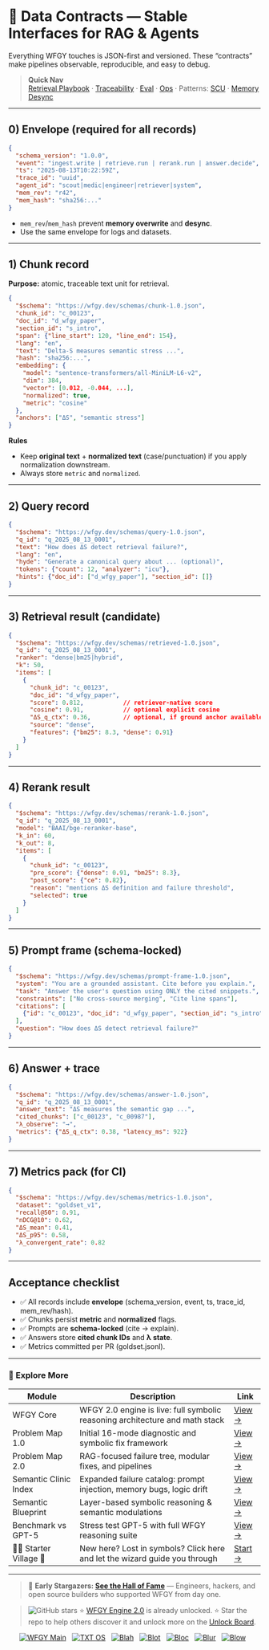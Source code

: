 # 📑 Data Contracts — Stable Interfaces for RAG & Agents

Everything WFGY touches is JSON-first and versioned. These “contracts” make pipelines observable, reproducible, and easy to debug.

> **Quick Nav**  
> [Retrieval Playbook](./retrieval-playbook.md) ·
> [Traceability](./retrieval-traceability.md) ·
> [Eval](./eval/README.md) ·
> [Ops](./ops/README.md) ·
> Patterns: [SCU](./patterns/pattern_symbolic_constraint_unlock.md) ·
> [Memory Desync](./patterns/pattern_memory_desync.md)

---

## 0) Envelope (required for all records)

```json
{
  "schema_version": "1.0.0",
  "event": "ingest.write | retrieve.run | rerank.run | answer.decide",
  "ts": "2025-08-13T10:22:59Z",
  "trace_id": "uuid",
  "agent_id": "scout|medic|engineer|retriever|system",
  "mem_rev": "r42", 
  "mem_hash": "sha256:..."
}
````

* `mem_rev`/`mem_hash` prevent **memory overwrite** and **desync**.
* Use the same envelope for logs and datasets.

---

## 1) Chunk record

**Purpose:** atomic, traceable text unit for retrieval.

```json
{
  "$schema": "https://wfgy.dev/schemas/chunk-1.0.json",
  "chunk_id": "c_00123",
  "doc_id": "d_wfgy_paper",
  "section_id": "s_intro",
  "span": {"line_start": 120, "line_end": 154},
  "lang": "en",
  "text": "Delta-S measures semantic stress ...",
  "hash": "sha256:...",
  "embedding": {
    "model": "sentence-transformers/all-MiniLM-L6-v2",
    "dim": 384,
    "vector": [0.012, -0.044, ...],
    "normalized": true,
    "metric": "cosine"
  },
  "anchors": ["ΔS", "semantic stress"]
}
```

**Rules**

* Keep **original text** + **normalized text** (case/punctuation) if you apply normalization downstream.
* Always store `metric` and `normalized`.

---

## 2) Query record

```json
{
  "$schema": "https://wfgy.dev/schemas/query-1.0.json",
  "q_id": "q_2025_08_13_0001",
  "text": "How does ΔS detect retrieval failure?",
  "lang": "en",
  "hyde": "Generate a canonical query about ... (optional)",
  "tokens": {"count": 12, "analyzer": "icu"},
  "hints": {"doc_id": ["d_wfgy_paper"], "section_id": []}
}
```

---

## 3) Retrieval result (candidate)

```json
{
  "$schema": "https://wfgy.dev/schemas/retrieved-1.0.json",
  "q_id": "q_2025_08_13_0001",
  "ranker": "dense|bm25|hybrid",
  "k": 50,
  "items": [
    {
      "chunk_id": "c_00123",
      "doc_id": "d_wfgy_paper",
      "score": 0.812,           // retriever-native score
      "cosine": 0.91,           // optional explicit cosine
      "ΔS_q_ctx": 0.36,         // optional, if ground anchor available
      "source": "dense",
      "features": {"bm25": 8.3, "dense": 0.91}
    }
  ]
}
```

---

## 4) Rerank result

```json
{
  "$schema": "https://wfgy.dev/schemas/rerank-1.0.json",
  "q_id": "q_2025_08_13_0001",
  "model": "BAAI/bge-reranker-base",
  "k_in": 60,
  "k_out": 8,
  "items": [
    {
      "chunk_id": "c_00123",
      "pre_score": {"dense": 0.91, "bm25": 8.3},
      "post_score": {"ce": 0.82},
      "reason": "mentions ΔS definition and failure threshold",
      "selected": true
    }
  ]
}
```

---

## 5) Prompt frame (schema-locked)

```json
{
  "$schema": "https://wfgy.dev/schemas/prompt-frame-1.0.json",
  "system": "You are a grounded assistant. Cite before you explain.",
  "task": "Answer the user's question using ONLY the cited snippets.",
  "constraints": ["No cross-source merging", "Cite line spans"],
  "citations": [
    {"id": "c_00123", "doc_id": "d_wfgy_paper", "section_id": "s_intro", "span": [120,154]}
  ],
  "question": "How does ΔS detect retrieval failure?"
}
```

---

## 6) Answer + trace

```json
{
  "$schema": "https://wfgy.dev/schemas/answer-1.0.json",
  "q_id": "q_2025_08_13_0001",
  "answer_text": "ΔS measures the semantic gap ...",
  "cited_chunks": ["c_00123", "c_00987"],
  "λ_observe": "→",
  "metrics": {"ΔS_q_ctx": 0.38, "latency_ms": 922}
}
```

---

## 7) Metrics pack (for CI)

```json
{
  "$schema": "https://wfgy.dev/schemas/metrics-1.0.json",
  "dataset": "goldset_v1",
  "recall@50": 0.91,
  "nDCG@10": 0.62,
  "ΔS_mean": 0.41,
  "ΔS_p95": 0.58,
  "λ_convergent_rate": 0.82
}
```

---

## Acceptance checklist

* ✅ All records include **envelope** (schema\_version, event, ts, trace\_id, mem\_rev/hash).
* ✅ Chunks persist **metric** and **normalized** flags.
* ✅ Prompts are **schema-locked** (cite → explain).
* ✅ Answers store **cited chunk IDs** and **λ state**.
* ✅ Metrics committed per PR (goldset.jsonl).

---

### 🧭 Explore More

| Module                   | Description                                                                  | Link                                                                                               |
| ------------------------ | ---------------------------------------------------------------------------- | -------------------------------------------------------------------------------------------------- |
| WFGY Core                | WFGY 2.0 engine is live: full symbolic reasoning architecture and math stack | [View →](https://github.com/onestardao/WFGY/tree/main/core/README.md)                              |
| Problem Map 1.0          | Initial 16-mode diagnostic and symbolic fix framework                        | [View →](https://github.com/onestardao/WFGY/tree/main/ProblemMap/README.md)                        |
| Problem Map 2.0          | RAG-focused failure tree, modular fixes, and pipelines                       | [View →](https://github.com/onestardao/WFGY/blob/main/ProblemMap/rag-architecture-and-recovery.md) |
| Semantic Clinic Index    | Expanded failure catalog: prompt injection, memory bugs, logic drift         | [View →](https://github.com/onestardao/WFGY/blob/main/ProblemMap/SemanticClinicIndex.md)           |
| Semantic Blueprint       | Layer-based symbolic reasoning & semantic modulations                        | [View →](https://github.com/onestardao/WFGY/tree/main/SemanticBlueprint/README.md)                 |
| Benchmark vs GPT-5       | Stress test GPT-5 with full WFGY reasoning suite                             | [View →](https://github.com/onestardao/WFGY/tree/main/benchmarks/benchmark-vs-gpt5/README.md)      |
| 🧙‍♂️ Starter Village 🏡 | New here? Lost in symbols? Click here and let the wizard guide you through   | [Start →](https://github.com/onestardao/WFGY/blob/main/StarterVillage/README.md)                   |

---

> 👑 **Early Stargazers: [See the Hall of Fame](https://github.com/onestardao/WFGY/tree/main/stargazers)** —
> Engineers, hackers, and open source builders who supported WFGY from day one.

> <img src="https://img.shields.io/github/stars/onestardao/WFGY?style=social" alt="GitHub stars"> ⭐ [WFGY Engine 2.0](https://github.com/onestardao/WFGY/blob/main/core/README.md) is already unlocked. ⭐ Star the repo to help others discover it and unlock more on the [Unlock Board](https://github.com/onestardao/WFGY/blob/main/STAR_UNLOCKS.md).

<div align="center">

[![WFGY Main](https://img.shields.io/badge/WFGY-Main-red?style=flat-square)](https://github.com/onestardao/WFGY)
 
[![TXT OS](https://img.shields.io/badge/TXT%20OS-Reasoning%20OS-orange?style=flat-square)](https://github.com/onestardao/WFGY/tree/main/OS)
 
[![Blah](https://img.shields.io/badge/Blah-Semantic%20Embed-yellow?style=flat-square)](https://github.com/onestardao/WFGY/tree/main/OS/BlahBlahBlah)
 
[![Blot](https://img.shields.io/badge/Blot-Persona%20Core-green?style=flat-square)](https://github.com/onestardao/WFGY/tree/main/OS/BlotBlotBlot)
 
[![Bloc](https://img.shields.io/badge/Bloc-Reasoning%20Compiler-blue?style=flat-square)](https://github.com/onestardao/WFGY/tree/main/OS/BlocBlocBloc)
 
[![Blur](https://img.shields.io/badge/Blur-Text2Image%20Engine-navy?style=flat-square)](https://github.com/onestardao/WFGY/tree/main/OS/BlurBlurBlur)
 
[![Blow](https://img.shields.io/badge/Blow-Game%20Logic-purple?style=flat-square)](https://github.com/onestardao/WFGY/tree/main/OS/BlowBlowBlow)
 

</div>
